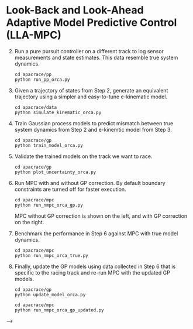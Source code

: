 # Look-Back and Look-Ahead Adaptive Model Predictive Control (LLA-MPC)


<!--

Code for Adaptive Planning and Control with Time-Varying Tire Models for Autonomous Racing Using Extreme Learning Machine ([Website](https://dvij542.github.io/apacrace/)) ([Paper](https://arxiv.org/abs/2303.08235))
NOTE: Well formatted and cleaned version of the code will be available soon

## Overview 

<img src="overview.jpg" />

## Installation
We recommend creating a new [conda](https://docs.conda.io/en/latest/) environment:

```
conda create --name apacrace python=3.6
conda activate apacrace
```
Then install APACRace:

```
git clone https://github.com/dvij542/APACRace-Code.git
cd APACRace-Code/
pip install -e .
```

## How to run online learning based controller (APACRace)
The following steps are explained for the [1:43 scale autonomous racing platform](https://arxiv.org/abs/1711.07300) at ETH Zurich. We also provide code for the 1:10 scale [F1TENTH](http://f1tenth.org/) racing platform at University of Pennsylvania.

1. (Optional, generated raceline is in repo) Compute the racing line for the track we want to race on.
	```
	cd apacrace/raceline
	python generate_raceline_ethz.py
	```

2. (Optional, generated raceline library is in repo) Render speeds along the raceline for different tire friction limits by running :-
    ```
    python render_speeds.py
    ```

3. Run APACRace (MLP predictor for tire forces learned online) controller with the generated offline library of racelines as reference as follows:-
	```
	cd mpc
	python run_nmpc_online_semi_mlp.py
	```

4. (optional) Run the following optionally for comparison:-
	a. Full dynamics learning with MLP: run_nmpc_online_mlp.py
	b. Using Gaussian Process (GP) for model correction: run_nmpc_online_gp.py
	c. Dynamic model with known parameters (Oracle): run_nmpc_true.py 
	d. E-kinematic model with no learning: run_nmpc_ekin.py

## How to run offline GP-based controller (BayesRace)
The following steps are explained for the [1:43 scale autonomous racing platform](https://arxiv.org/abs/1711.07300) at ETH Zurich. We also provide code for the 1:10 scale [F1TENTH](http://f1tenth.org/) racing platform at University of Pennsylvania.

1. Compute the racing line for the track we want to race on.
	```
	cd apacrace/raceline
	python generate_raceline_ethz.py
	```
	<!-- <p align="center">
	<img src="https://github.com/jainachin/bayesrace/blob/master/bayes_race/raceline/results/ETHZ_bestlap.png" width="400" />
	</p> -->

2. Run a pure pursuit controller on a different track to log sensor measurements and state estimates. This data resemble true system dynamics.
	```
	cd apacrace/pp
	python run_pp_orca.py
	```
	<!-- <p align="center">
	<img src="https://github.com/jainachin/bayesrace/blob/master/bayes_race/pp/track_training.png" width="400" />
	</p> -->

3. Given a trajectory of states from Step 2, generate an equivalent trajectory using a simpler and easy-to-tune e-kinematic model.
	```
	cd apacrace/data
	python simulate_kinematic_orca.py
	```

4. Train Gaussian process models to predict mismatch between true system dynamics from Step 2 and e-kinemtic model from Step 3.
	```
	cd apacrace/gp
	python train_model_orca.py
	```

5. Validate the trained models on the track we want to race.
	```
	cd apacrace/gp
	python plot_uncertainty_orca.py
	```
	<!-- <p align="center">
	<img src="https://github.com/jainachin/bayesrace/blob/master/bayes_race/gp/track_validation.png" width="400" />
	</p> -->

6. Run MPC with and without GP correction. By default boundary constraints are turned off for faster execution.
	```
	cd apacrace/mpc
	python run_nmpc_orca_gp.py
	```
	MPC without GP correction is shown on the left, and with GP correction on the right.
	<!-- <p align="center">
	<img src="https://github.com/jainachin/bayesrace/blob/master/bayes_race/mpc/error_kin_mpc.png" width="400" />
	<img src="https://github.com/jainachin/bayesrace/blob/master/bayes_race/mpc/error_gp_mpc.png" width="400" />
	</p> -->

7. Benchmark the performance in Step 6 against MPC with true model dynamics.
	```
	cd apacrace/mpc
	python run_nmpc_orca_true.py
	```
	<!-- <p align="center">
	<img src="https://github.com/jainachin/bayesrace/blob/master/bayes_race/mpc/track_mpc.png" width="400" />
	</p> -->

8. Finally, update the GP models using data collected in Step 6 that is specific to the racing track and re-run MPC with the updated GP models.
	```
	cd apacrace/gp
	python update_model_orca.py
	```

	```
	cd apacrace/mpc
	python run_nmpc_orca_gp_updated.py
	```

	<!-- <p align="center">
	<img src="https://github.com/jainachin/bayesrace/blob/master/bayes_race/mpc/track_mpc_lap1.png" width="400" />
	</p> -->

 -->